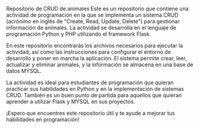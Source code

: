 Repositorio de CRUD de animales
Este es un repositorio que contiene una actividad de programación en la que se implementa un sistema CRUD (acrónimo en inglés de "Create, Read, Update, Delete") para gestionar información de animales. La actividad se desarrolla en el lenguaje de programación Python y PHP utilizando el framework Flask.

En este repositorio encontrarás los archivos necesarios para ejecutar la actividad, así como las instrucciones para configurar el entorno de desarrollo y poner en marcha la aplicación. El sistema permite crear, leer, actualizar y eliminar animales, y la información se almacena en una base de datos MYSQL.

La actividad es ideal para estudiantes de programación que quieran practicar sus habilidades en Python y en la implementación de sistemas CRUD. También es un buen punto de partida para aquellos que quieran aprender a utilizar Flask y MYSQL en sus proyectos.

¡Espero que encuentres este repositorio útil y te ayude a mejorar tus habilidades en programación!
